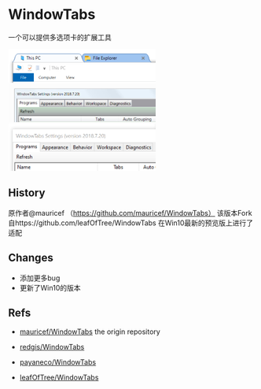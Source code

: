 # WindowTabs

一个可以提供多选项卡的扩展工具

<p>
<img alt="screenshot" src="https://raw.githubusercontent.com/leafOfTree/leafOfTree.github.io/master/WindowTabs-example.png" width="300" />
<img alt="screenshot" src="https://raw.githubusercontent.com/leafOfTree/leafOfTree.github.io/master/WindowTabs-win7.jpg" width="300" />
<img alt="screenshot" src="https://raw.githubusercontent.com/leafOfTree/leafOfTree.github.io/master/WindowTabs-Win10.PNG" width="300" />
</p>

## History
原作者@mauricef （https://github.com/mauricef/WindowTabs）
该版本Fork自https://github.com/leafOfTree/WindowTabs
在Win10最新的预览版上进行了适配

## Changes

- 添加更多bug
- 更新了Win10的版本

## Refs

- [mauricef/WindowTabs](https://github.com/mauricef/WindowTabs) the origin repository

- [redgis/WindowTabs](https://github.com/redgis/WindowTabs)

- [payaneco/WindowTabs](https://github.com/payaneco/WindowTabs)

- [leafOfTree/WindowTabs](https://github.com/leafOfTree/WindowTabs)
